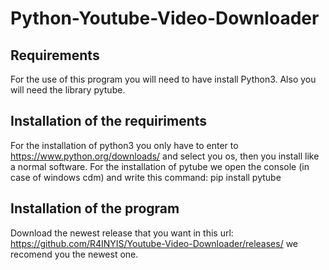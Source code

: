 # Python-Youtube-Video-Downloader
## Requirements
For the use of this program you will need to have install Python3.
Also you will need the library pytube.
## Installation of the requiriments
For the installation of python3 you only have to enter to https://www.python.org/downloads/ and select you os, then you install like a normal software.
For the installation of pytube we open the console (in case of windows cdm) and write this command: pip install pytube
## Installation of the program
Download the newest release that you want in this url: https://github.com/R4INYIS/Youtube-Video-Downloader/releases/ we recomend you the newest one.
